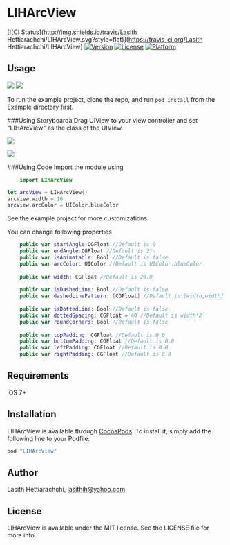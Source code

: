 # LIHArcView

[![CI Status](http://img.shields.io/travis/Lasith Hettiarachchi/LIHArcView.svg?style=flat)](https://travis-ci.org/Lasith Hettiarachchi/LIHArcView)
[![Version](https://img.shields.io/cocoapods/v/LIHArcView.svg?style=flat)](http://cocoapods.org/pods/LIHArcView)
[![License](https://img.shields.io/cocoapods/l/LIHArcView.svg?style=flat)](http://cocoapods.org/pods/LIHArcView)
[![Platform](https://img.shields.io/cocoapods/p/LIHArcView.svg?style=flat)](http://cocoapods.org/pods/LIHArcView)

## Usage

<img src="https://3.bp.blogspot.com/-59M1olQH3xc/VuuqBJ86CUI/AAAAAAAACvw/iqfV_vlMWOoN-kkkBTGW3A41qo6m7QaBA/s400/LIHArcView1_2.gif">
<img src="https://3.bp.blogspot.com/-I9GIeVsR6Os/VuklifaEzzI/AAAAAAAACvc/Wu3gDj3zRb4hYGvBOKWA0mJ7KuiUSisMQ/s400/LIHArcView2_2.gif">

To run the example project, clone the repo, and run `pod install` from the Example directory first.

###Using Storyboarda
Drag UIView to your view controller and set "LIHArcView" as the class of the UIVIew.
<p><img src="https://1.bp.blogspot.com/-6GOOkL5gih4/Vuj2S5eToYI/AAAAAAAACvE/igdOqyFOiTAxjBWQBt1irRUZwbyUDlE_w/s1600/LIHArcView1.png"></p>

<p><img src="https://4.bp.blogspot.com/-XdFVOFm3y6k/Vuj2S_9p46I/AAAAAAAACvA/E113AEvIIgMyeZ27mBQXa8NxhyXPf7ysg/s1600/LIHArcView2.png"></p>

###Using Code
Import the module using
```Swift
    import LIHArcView
```

```Swift
let arcView = LIHArcView()
arcView.width = 10
arcView.arcColor = UIColor.blueColor
```

See the example project for more customizations.

You can change following properties
```Swift
    public var startAngle:CGFloat //Default is 0
    public var endAngle:CGFloat //Default is 2*π
    public var isAnimatable: Bool //Default is false
    public var arcColor: UIColor //Default is UIColor.blueColor
    
    public var width: CGFloat //Default is 20.0
    
    public var isDashedLine: Bool //Default is false
    public var dashedLinePattern: [CGFloat] //Default is [width,width]
    
    public var isDottedLine: Bool //Default is false
    public var dottedSpacing: CGFloat = 40 //Default is width*2
    public var roundCorners: Bool //Default is false
    
    public var topPadding: CGFloat //Default is 0.0
    public var bottomPadding: CGFloat //Default is 0.0
    public var leftPadding: CGFloat //Default is 0.0
    public var rightPadding: CGFloat //Default is 0.0
```

## Requirements
iOS 7+

## Installation

LIHArcView is available through [CocoaPods](http://cocoapods.org). To install
it, simply add the following line to your Podfile:

```ruby
pod "LIHArcView"
```

## Author

Lasith Hettiarachchi, lasithih@yahoo.com

## License

LIHArcView is available under the MIT license. See the LICENSE file for more info.
